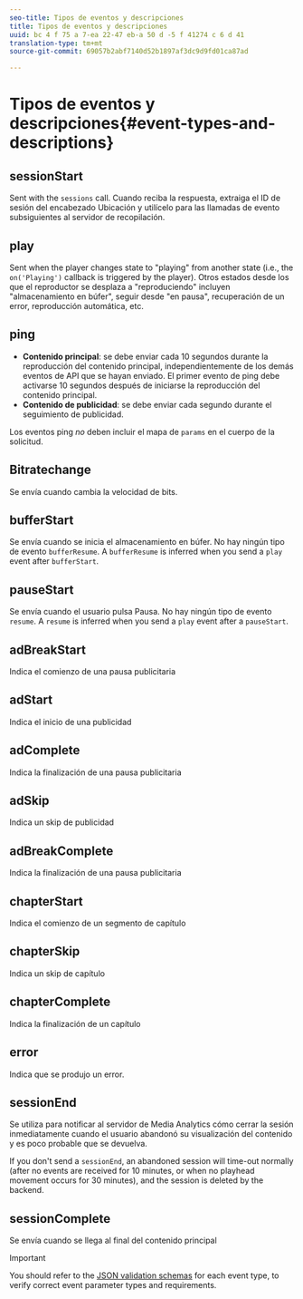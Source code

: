 ```yaml
---
seo-title: Tipos de eventos y descripciones
title: Tipos de eventos y descripciones
uuid: bc 4 f 75 a 7-ea 22-47 eb-a 50 d -5 f 41274 c 6 d 41
translation-type: tm+mt
source-git-commit: 69057b2abf7140d52b1897af3dc9d9fd01ca87ad

---
```



# Tipos de eventos y descripciones{#event-types-and-descriptions}

## sessionStart

Sent with the `sessions` call. Cuando reciba la respuesta, extraiga el ID de sesión del encabezado Ubicación y utilícelo para las llamadas de evento subsiguientes al servidor de recopilación.

## play

Sent when the player changes state to "playing" from another state (i.e., the `on('Playing')` callback is triggered by the player). Otros estados desde los que el reproductor se desplaza a "reproduciendo" incluyen "almacenamiento en búfer", seguir desde "en pausa", recuperación de un error, reproducción automática, etc.

## ping

* **Contenido principal**: se debe enviar cada 10 segundos durante la reproducción del contenido principal, independientemente de los demás eventos de API que se hayan enviado. El primer evento de ping debe activarse 10 segundos después de iniciarse la reproducción del contenido principal.
* **Contenido de publicidad**: se debe enviar cada segundo durante el seguimiento de publicidad.

Los eventos ping *no* deben incluir el mapa de `params` en el cuerpo de la solicitud.

## Bitratechange

Se envía cuando cambia la velocidad de bits.

## bufferStart

Se envía cuando se inicia el almacenamiento en búfer. No hay ningún tipo de evento `bufferResume`. A `bufferResume` is inferred when you send a `play` event after `bufferStart`.

## pauseStart

Se envía cuando el usuario pulsa Pausa. No hay ningún tipo de evento `resume`. A `resume` is inferred when you send a `play` event after a `pauseStart`.

## adBreakStart

Indica el comienzo de una pausa publicitaria

## adStart

Indica el inicio de una publicidad

## adComplete

Indica la finalización de una pausa publicitaria

## adSkip

Indica un skip de publicidad

## adBreakComplete

Indica la finalización de una pausa publicitaria

## chapterStart

Indica el comienzo de un segmento de capítulo

## chapterSkip

Indica un skip de capítulo

## chapterComplete

Indica la finalización de un capítulo

## error

Indica que se produjo un error.

## sessionEnd

Se utiliza para notificar al servidor de Media Analytics cómo cerrar la sesión inmediatamente cuando el usuario abandonó su visualización del contenido y es poco probable que se devuelva.

If you don't send a `sessionEnd`, an abandoned session will time-out normally (after no events are received for 10 minutes, or when no playhead movement occurs for 30 minutes), and the session is deleted by the backend.

## sessionComplete

Se envía cuando se llega al final del contenido principal

>[!IMPORTANT]
>
>You should refer to the [JSON validation schemas](../../media-collection-api/mc-api-ref/mc-api-json-validation.md) for each event type, to verify correct event parameter types and requirements.

